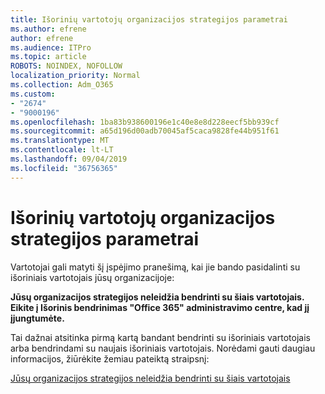```yaml
---
title: Išorinių vartotojų organizacijos strategijos parametrai
ms.author: efrene
author: efrene
ms.audience: ITPro
ms.topic: article
ROBOTS: NOINDEX, NOFOLLOW
localization_priority: Normal
ms.collection: Adm_O365
ms.custom:
- "2674"
- "9000196"
ms.openlocfilehash: 1ba83b938600196e1c40e8e8d228eecf5bb939cf
ms.sourcegitcommit: a65d196d00adb70045af5caca9828fe44b951f61
ms.translationtype: MT
ms.contentlocale: lt-LT
ms.lasthandoff: 09/04/2019
ms.locfileid: "36756365"
---
```

# <a name="organization-policy-settings-for-external-users"></a>Išorinių vartotojų organizacijos strategijos parametrai

Vartotojai gali matyti šį įspėjimo pranešimą, kai jie bando pasidalinti su išoriniais vartotojais jūsų organizacijoje: 

   **Jūsų organizacijos strategijos neleidžia bendrinti su šiais vartotojais. Eikite į Išorinis bendrinimas "Office 365" administravimo centre, kad jį įjungtumėte.** 

Tai dažnai atsitinka pirmą kartą bandant bendrinti su išoriniais vartotojais arba bendrindami su naujais išoriniais vartotojais. Norėdami gauti daugiau informacijos, žiūrėkite žemiau pateiktą straipsnį:

[Jūsų organizacijos strategijos neleidžia bendrinti su šiais vartotojais](https://docs.microsoft.com/sharepoint/support/administration/organization-policies-do-not-allow-you-to-share-with-users-error)






